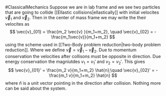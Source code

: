 
#ClassicalMechanics 
Suppose we are in lab frame and we see two particles that are going to collide [[Ellastic collisions|ellastically]] with initial velocites $\vec{v}_1$ and $\vec{v}_2$. Then in the center of mass frame we may write the their velocites as 
$$
\vec{v}_{01} = \frac{m_2  \vec{v} }{m_1+m_2}, \quad \vec{v}_{02} = -\frac{m_1\vec{v}}{m_1+m_2}
$$
using the scheme used in [[Two-Body problem reduction|two-body problem reduction]]. Where we define $\vec{v} = \vec{v}_1-\vec{v}_2$. Due to momentum conservation the velocities after collisons must be opposite in direction. Due energy conservation the magniutdes $v_1 = v_1'$ and $v_2 = v_2'$. This gives
$$
\vec{v}_{01}' = \frac{m_2 v}{m_1+m_2} \hat{n};\quad \vec{v}_{02}' = -\frac{m_1 v}{m_1+m_2} \hat{n}
$$
where $\hat{n}$ is a unit vector pointing in the direction after collision. Nothing more can be said about the system.

